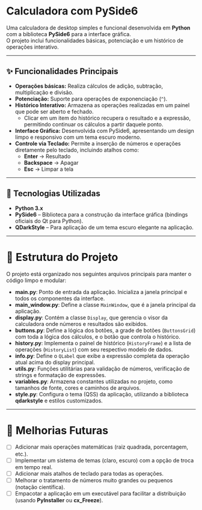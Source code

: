 # Calculadora com PySide6

Uma calculadora de desktop simples e funcional desenvolvida em **Python** com a biblioteca **PySide6** para a interface gráfica.  
O projeto inclui funcionalidades básicas, potenciação e um histórico de operações interativo.

---

## ✨ Funcionalidades Principais

- **Operações básicas:** Realiza cálculos de adição, subtração, multiplicação e divisão.  
- **Potenciação:** Suporte para operações de exponenciação (`^`).  
- **Histórico Interativo:** Armazena as operações realizadas em um painel que pode ser aberto e fechado.  
  - Clicar em um item do histórico recupera o resultado e a expressão, permitindo continuar os cálculos a partir daquele ponto.  
- **Interface Gráfica:** Desenvolvida com PySide6, apresentando um design limpo e responsivo com um tema escuro moderno.  
- **Controle via Teclado:** Permite a inserção de números e operações diretamente pelo teclado, incluindo atalhos como:  
  - **Enter** → Resultado  
  - **Backspace** → Apagar  
  - **Esc** → Limpar a tela  

---

## 🚀 Tecnologias Utilizadas

- **Python 3.x**  
- **PySide6** – Biblioteca para a construção da interface gráfica (bindings oficiais do Qt para Python).  
- **QDarkStyle** – Para aplicação de um tema escuro elegante na aplicação.
---
# 📂 Estrutura do Projeto

O projeto está organizado nos seguintes arquivos principais para manter o código limpo e modular:

- **main.py**: Ponto de entrada da aplicação. Inicializa a janela principal e todos os componentes da interface.  
- **main_window.py**: Define a classe `MainWindow`, que é a janela principal da aplicação.  
- **display.py**: Contém a classe `Display`, que gerencia o visor da calculadora onde números e resultados são exibidos.  
- **buttons.py**: Define a lógica dos botões, a grade de botões (`ButtonsGrid`) com toda a lógica dos cálculos, e o botão que controla o histórico.  
- **history.py**: Implementa o painel de histórico (`HistoryFrame`) e a lista de operações (`HistoryList`) com seu respectivo modelo de dados.  
- **info.py**: Define o `QLabel` que exibe a expressão completa da operação atual acima do display principal.  
- **utils.py**: Funções utilitárias para validação de números, verificação de strings e formatação de expressões.  
- **variables.py**: Armazena constantes utilizadas no projeto, como tamanhos de fonte, cores e caminhos de arquivos.  
- **style.py**: Configura o tema (QSS) da aplicação, utilizando a biblioteca **qdarkstyle** e estilos customizados.  

---

# 🔮 Melhorias Futuras

- [ ] Adicionar mais operações matemáticas (raiz quadrada, porcentagem, etc.).  
- [ ] Implementar um sistema de temas (claro, escuro) com a opção de troca em tempo real.  
- [ ] Adicionar mais atalhos de teclado para todas as operações.  
- [ ] Melhorar o tratamento de números muito grandes ou pequenos (notação científica).  
- [ ] Empacotar a aplicação em um executável para facilitar a distribuição (usando **PyInstaller** ou **cx_Freeze**).  
